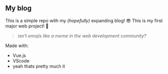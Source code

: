 ## My blog
This is a simple repo with my *(hopefully)* expanding blog! 😎
This is my first major web project! 🚀

> *isn't emojis like a meme in the web development community?*

Made with:

 - Vue.js
 - VScode
 - yeah thats pretty much it

